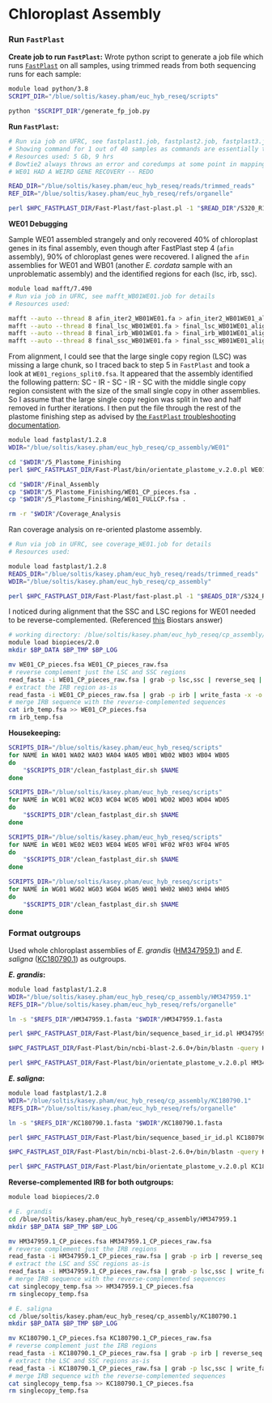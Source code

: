 # Chloroplast Assembly

### Run `FastPlast`

**Create job to run `FastPlast`:**
Wrote python script to generate a job file which runs [`FastPlast`](https://github.com/mrmckain/Fast-Plast) on all samples, using trimmed reads from both sequencing runs for each sample:

```bash
module load python/3.8
SCRIPT_DIR="/blue/soltis/kasey.pham/euc_hyb_reseq/scripts"

python "$SCRIPT_DIR"/generate_fp_job.py
```

**Run `FastPlast`:**
```bash
# Run via job on UFRC, see fastplast1.job, fastplast2.job, fastplast3.job, fastplast4.job for details
# Showing command for 1 out of 40 samples as commands are essentially the same for all, save for sample IDs.
# Resources used: 5 Gb, 9 hrs
# Bowtie2 always throws an error and coredumps at some point in mapping the subset of reads, but I am getting good looking chloroplasts anyways and it is not because my trimmed reads are corrupted (they map with Bowtie2 to the reference plastome just fine)... So I am not going to try to fix it.
# WE01 HAD A WEIRD GENE RECOVERY -- REDO

READ_DIR="/blue/soltis/kasey.pham/euc_hyb_reseq/reads/trimmed_reads"
REF_DIR="/blue/soltis/kasey.pham/euc_hyb_reseq/refs/organelle"

perl $HPC_FASTPLAST_DIR/Fast-Plast/fast-plast.pl -1 "$READ_DIR"/S320_R1_paired.fq,"$READ_DIR"/S1_R1_paired.fq -2 "$READ_DIR"/S320_R2_paired.fq,"$READ_DIR"/S1_R2_paired.fq -n WA01 --subsample 30000000 --threads 7 --user_bowtie "REF_DIR"/AY780259.1 --clean deep --skip trim --coverage_analysis --min_coverage 10
```

**WE01 Debugging**

Sample WE01 assembled strangely and only recovered 40% of chloroplast genes in its final assembly, even though after FastPlast step 4 (`afin` assembly), 90% of chloroplast genes were recovered. I aligned the `afin` assemblies for WE01 and WB01 (another _E. cordata_ sample with an unproblematic assembly) and the identified regions for each (lsc, irb, ssc).

```bash
module load mafft/7.490
# Run via job in UFRC, see mafft_WB01WE01.job for details
# Resources used: 

mafft --auto --thread 8 afin_iter2_WB01WE01.fa > afin_iter2_WB01WE01_aligned.fa
mafft --auto --thread 8 final_lsc_WB01WE01.fa > final_lsc_WB01WE01_aligned.fa
mafft --auto --thread 8 final_irb_WB01WE01.fa > final_irb_WB01WE01_aligned.fa
mafft --auto --thread 8 final_ssc_WB01WE01.fa > final_ssc_WB01WE01_aligned.fa
```

From alignment, I could see that the large single copy region (LSC) was missing a large chunk, so I traced back to step 5 in `FastPlast` and took a look at `WE01_regions_split0.fsa`. It appeared that the assembly identified the following pattern: SC - IR - SC - IR - SC with the middle single copy region consistent with the size of the small single copy in other assemblies. So I assume that the large single copy region was split in two and half removed in further iterations. I then put the file through the rest of the plastome finishing step as advised by [the `FastPlast` troubleshooting documentation](https://github.com/mrmckain/Fast-Plast/blob/master/Troubleshooting.md). 

```bash
module load fastplast/1.2.8
WDIR="/blue/soltis/kasey.pham/euc_hyb_reseq/cp_assembly/WE01"

cd "$WDIR"/5_Plastome_Finishing
perl $HPC_FASTPLAST_DIR/Fast-Plast/bin/orientate_plastome_v.2.0.pl WE01_regions_split0.fsa WE01_regions_split0.fsa.blastn WE01

cd "$WDIR"/Final_Assembly
cp "$WDIR"/5_Plastome_Finishing/WE01_CP_pieces.fsa .
cp "$WDIR"/5_Plastome_Finishing/WE01_FULLCP.fsa .

rm -r "$WDIR"/Coverage_Analysis
```

Ran coverage analysis on re-oriented plastome assembly.

```bash
# Run via job in UFRC, see coverage_WE01.job for details
# Resources used: 

module load fastplast/1.2.8
READS_DIR="/blue/soltis/kasey.pham/euc_hyb_reseq/reads/trimmed_reads"
WDIR="/blue/soltis/kasey.pham/euc_hyb_reseq/cp_assembly"

perl $HPC_FASTPLAST_DIR/Fast-Plast/fast-plast.pl -1 "$READS_DIR"/S324_R1_paired.fq,"$READS_DIR"/S5_R1_paired.fq -2 "$READS_DIR"/S324_R2_paired.fq,"$READS_DIR"/S5_R2_paired.fq -n WE01 --subsample 30000000 --threads 7 --only_coverage "$WDIR"/WE01/Final_Assembly/WE01_FULLCP.fsa --skip trim --min_coverage 10
```

I noticed during alignment that the SSC and LSC regions for WE01 needed to be reverse-complemented. (Referenced [this](https://www.biostars.org/p/14614/) Biostars answer)

```bash
# working directory: /blue/soltis/kasey.pham/euc_hyb_reseq/cp_assembly/WE01/Final_Assembly
module load biopieces/2.0
mkdir $BP_DATA $BP_TMP $BP_LOG

mv WE01_CP_pieces.fsa WE01_CP_pieces_raw.fsa
# reverse complement just the LSC and SSC regions
read_fasta -i WE01_CP_pieces_raw.fsa | grab -p lsc,ssc | reverse_seq | complement_seq | write_fasta -x -o WE01_CP_pieces.fsa
# extract the IRB region as-is
read_fasta -i WE01_CP_pieces_raw.fsa | grab -p irb | write_fasta -x -o irb_temp.fsa
# merge IRB sequence with the reverse-complemented sequences
cat irb_temp.fsa >> WE01_CP_pieces.fsa
rm irb_temp.fsa
```

**Housekeeping:**
```bash
SCRIPTS_DIR="/blue/soltis/kasey.pham/euc_hyb_reseq/scripts"
for NAME in WA01 WA02 WA03 WA04 WA05 WB01 WB02 WB03 WB04 WB05
do
    "$SCRIPTS_DIR"/clean_fastplast_dir.sh $NAME
done

SCRIPTS_DIR="/blue/soltis/kasey.pham/euc_hyb_reseq/scripts"
for NAME in WC01 WC02 WC03 WC04 WC05 WD01 WD02 WD03 WD04 WD05
do
    "$SCRIPTS_DIR"/clean_fastplast_dir.sh $NAME
done

SCRIPTS_DIR="/blue/soltis/kasey.pham/euc_hyb_reseq/scripts"
for NAME in WE01 WE02 WE03 WE04 WE05 WF01 WF02 WF03 WF04 WF05
do
    "$SCRIPTS_DIR"/clean_fastplast_dir.sh $NAME
done

SCRIPTS_DIR="/blue/soltis/kasey.pham/euc_hyb_reseq/scripts"
for NAME in WG01 WG02 WG03 WG04 WG05 WH01 WH02 WH03 WH04 WH05
do
    "$SCRIPTS_DIR"/clean_fastplast_dir.sh $NAME
done
```

### Format outgroups

Used whole chloroplast assemblies of _E. grandis_ ([HM347959.1](https://www.ncbi.nlm.nih.gov/nuccore/HM347959.1)) and _E. saligna_ ([KC180790.1](https://www.ncbi.nlm.nih.gov/nuccore/KC180790.1)) as outgroups.

**_E. grandis_:**

```bash
module load fastplast/1.2.8
WDIR="/blue/soltis/kasey.pham/euc_hyb_reseq/cp_assembly/HM347959.1"
REFS_DIR="/blue/soltis/kasey.pham/euc_hyb_reseq/refs/organelle"

ln -s "$REFS_DIR"/HM347959.1.fasta "$WDIR"/HM347959.1.fasta

perl $HPC_FASTPLAST_DIR/Fast-Plast/bin/sequence_based_ir_id.pl HM347959.1.fasta HM347959.1 3

$HPC_FASTPLAST_DIR/Fast-Plast/bin/ncbi-blast-2.6.0+/bin/blastn -query HM347959.1_regions_split3.fsa -db  $HPC_FASTPLAST_DIR/Fast-Plast/bin/Angiosperm_Chloroplast_Genes.fsa -evalue 1e-10 -outfmt 6 > HM347959.1.split3.blastn

perl $HPC_FASTPLAST_DIR/Fast-Plast/bin/orientate_plastome_v.2.0.pl HM347959.1_regions_split3.fsa HM347959.1.split3.blastn HM347959.1
```

**_E. saligna_:**

```bash
module load fastplast/1.2.8
WDIR="/blue/soltis/kasey.pham/euc_hyb_reseq/cp_assembly/KC180790.1"
REFS_DIR="/blue/soltis/kasey.pham/euc_hyb_reseq/refs/organelle"

ln -s "$REFS_DIR"/KC180790.1.fasta "$WDIR"/KC180790.1.fasta

perl $HPC_FASTPLAST_DIR/Fast-Plast/bin/sequence_based_ir_id.pl KC180790.1.fasta KC180790.1 3

$HPC_FASTPLAST_DIR/Fast-Plast/bin/ncbi-blast-2.6.0+/bin/blastn -query KC180790.1_regions_split3.fsa -db  $HPC_FASTPLAST_DIR/Fast-Plast/bin/Angiosperm_Chloroplast_Genes.fsa -evalue 1e-10 -outfmt 6 > KC180790.1.split3.blastn

perl $HPC_FASTPLAST_DIR/Fast-Plast/bin/orientate_plastome_v.2.0.pl KC180790.1_regions_split3.fsa KC180790.1.split3.blastn KC180790.1
```

**Reverse-complemented IRB for both outgroups:**
```bash
module load biopieces/2.0

# E. grandis
cd /blue/soltis/kasey.pham/euc_hyb_reseq/cp_assembly/HM347959.1
mkdir $BP_DATA $BP_TMP $BP_LOG

mv HM347959.1_CP_pieces.fsa HM347959.1_CP_pieces_raw.fsa
# reverse complement just the IRB regions
read_fasta -i HM347959.1_CP_pieces_raw.fsa | grab -p irb | reverse_seq | complement_seq | write_fasta -x -o HM347959.1_CP_pieces.fsa
# extract the LSC and SSC regions as-is
read_fasta -i HM347959.1_CP_pieces_raw.fsa | grab -p lsc,ssc | write_fasta -x -o singlecopy_temp.fsa
# merge IRB sequence with the reverse-complemented sequences
cat singlecopy_temp.fsa >> HM347959.1_CP_pieces.fsa
rm singlecopy_temp.fsa

# E. saligna
cd /blue/soltis/kasey.pham/euc_hyb_reseq/cp_assembly/KC180790.1
mkdir $BP_DATA $BP_TMP $BP_LOG

mv KC180790.1_CP_pieces.fsa KC180790.1_CP_pieces_raw.fsa
# reverse complement just the IRB regions
read_fasta -i KC180790.1_CP_pieces_raw.fsa | grab -p irb | reverse_seq | complement_seq | write_fasta -x -o KC180790.1_CP_pieces.fsa
# extract the LSC and SSC regions as-is
read_fasta -i KC180790.1_CP_pieces_raw.fsa | grab -p lsc,ssc | write_fasta -x -o singlecopy_temp.fsa
# merge IRB sequence with the reverse-complemented sequences
cat singlecopy_temp.fsa >> KC180790.1_CP_pieces.fsa
rm singlecopy_temp.fsa
```